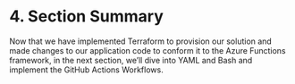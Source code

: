 # 4. Section Summary

Now that we have implemented Terraform to provision our solution and made changes to our application code to conform it to the Azure Functions framework, in the next section, we’ll dive into YAML and Bash and implement the GitHub Actions Workflows.
